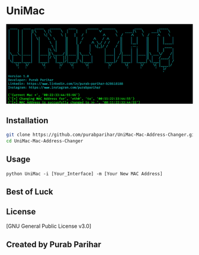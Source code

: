 # UniMac
![UniMac](UniMac.png)
## Installation

```bash
git clone https://github.com/purabparihar/UniMac-Mac-Address-Changer.git
cd UniMac-Mac-Address-Changer
```


## Usage
```
python UniMac -i [Your_Interface] -m [Your New MAC Address]
```
## Best of Luck

## License
[GNU General Public License v3.0]

## Created by Purab Parihar
